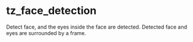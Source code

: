 # tz_face_detection

Detect face, and the eyes inside the face are detected. Detected face and eyes are surrounded by a frame.
